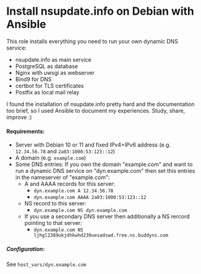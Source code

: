 # Install nsupdate.info on Debian with Ansible

This role installs everything you need to run your own dynamic DNS service:
* nsupdate.info as main service
* PostgreSQL as database
* Nginx with uwsgi as webserver
* Bind9 for DNS
* certbot for TLS certificates
* Postfix as local mail relay

I found the installation of nsupdate.info pretty hard and the documentation too brief, so I used Ansible to document my experiences. Study, share, improve :)

#### Requirements:
* Server with Debian 10 or 11 and fixed IPv4+IPv6 address (e.g. `12.34.56.78` and `2a03:1000:53:123::12`)
* A domain (e.g. `example.com`)
* Some DNS entries: If you own the domain "example.com" and want to run a dynamic DNS service on "dyn.example.com" then set this entries in the nameserver of "example.com":
  * A and AAAA records for this server:
    * `dyn.example.com A 12.34.56.78`
    * `dyn.example.com AAAA 2a03:1000:53:123::12`
  * NS record to this server:
    * `dyn.example.com NS dyn.example.com`
  * If you use a secondary DNS server then additionally a NS rercord pointing to that server:
    * `dyn.example.com NS ljhgl2389ukjdhkwhd239uesadswd.free.ns.buddyns.com`

##### Configuration:
See `host_vars/dyn.example.com`

